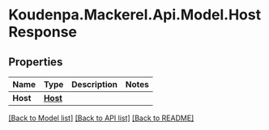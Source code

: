 # Koudenpa.Mackerel.Api.Model.HostResponse
## Properties

Name | Type | Description | Notes
------------ | ------------- | ------------- | -------------
**Host** | [**Host**](Host.md) |  | 

[[Back to Model list]](../README.md#documentation-for-models) [[Back to API list]](../README.md#documentation-for-api-endpoints) [[Back to README]](../README.md)

